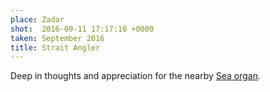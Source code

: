 ```yaml
---
place: Zadar
shot:  2016-09-11 17:17:10 +0000
taken: September 2016
title: Strait Angler
---
```


Deep in thoughts and appreciation for the nearby [Sea organ](https://en.wikipedia.org/wiki/Sea_organ).
